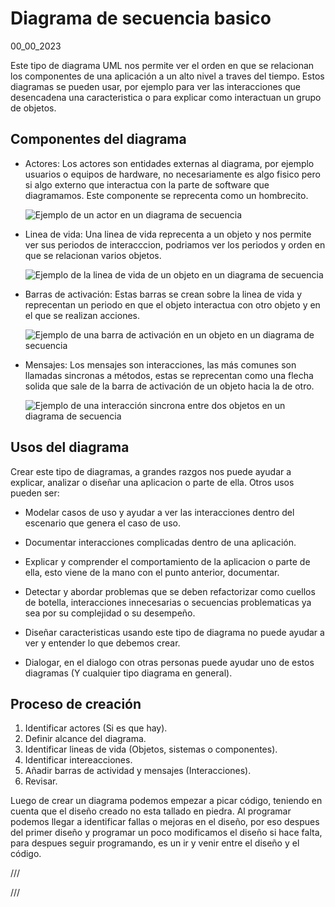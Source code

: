 # Diagrama de secuencia basico
00_00_2023

Este tipo de diagrama UML nos permite ver el orden en que se relacionan los componentes de una aplicación a un alto nivel a traves del tiempo. Estos diagramas se pueden usar, por ejemplo para ver las interacciones que desencadena una caracteristica o para explicar como interactuan un grupo de objetos.

## Componentes del diagrama

* Actores: Los actores son entidades externas al diagrama, por ejemplo usuarios o equipos de hardware, no necesariamente es algo fisico pero si algo externo que interactua con la parte de software que diagramamos. Este componente se reprecenta como un hombrecito.

	![Ejemplo de un actor en un diagrama de secuencia]()

* Linea de vida: Una linea de vida reprecenta a un objeto y nos permite ver sus periodos de interacccion, podriamos ver los periodos y orden en que se relacionan varios objetos.

	![Ejemplo de la linea de vida de un objeto en un diagrama de secuencia]()

* Barras de activación: Estas barras se crean sobre la linea de vida y reprecentan un periodo en que el objeto interactua con otro objeto y en el que se realizan acciones.

	![Ejemplo de una barra de activación en un objeto en un diagrama de secuencia]()

* Mensajes: Los mensajes son interacciones, las más comunes son llamadas sincronas a métodos, estas se reprecentan como una flecha solida que sale de la barra de activación de un objeto hacia la de otro.

	![Ejemplo de una interacción sincrona entre dos objetos en un diagrama de secuencia]()

## Usos del diagrama

Crear este tipo de diagramas, a grandes razgos nos puede ayudar a explicar, analizar o diseñar una aplicacion o parte de ella. Otros usos pueden ser:

* Modelar casos de uso y ayudar a ver las interacciones dentro del escenario que genera el caso de uso.

* Documentar interacciones complicadas dentro de una aplicación.

* Explicar y comprender el comportamiento de la aplicacion o parte de ella, esto viene de la mano con el punto anterior, documentar.

* Detectar y abordar problemas que se deben refactorizar como cuellos de botella, interacciones innecesarias o secuencias problematicas ya sea por su complejidad o su desempeño.

* Diseñar caracteristicas usando este tipo de diagrama no puede ayudar a ver y entender lo que debemos crear.

* Dialogar, en el dialogo con otras personas puede ayudar uno de estos diagramas (Y cualquier tipo diagrama en general).

## Proceso de creación

1. Identificar actores (Si es que hay).
2. Definir alcance del diagrama.
3. Identificar lineas de vida (Objetos, sistemas o componentes).
4. Identificar intereacciones.
5. Añadir barras de actividad y mensajes (Interacciones).
4. Revisar.

Luego de crear un diagrama podemos empezar a picar código, teniendo en cuenta que el diseño creado no esta tallado en piedra. Al programar podemos llegar a identificar fallas o mejoras en el diseño, por eso despues del primer diseño y programar un poco modificamos el diseño si hace falta, para despues seguir programando, es un ir y venir entre el diseño y el código.

/// 

///